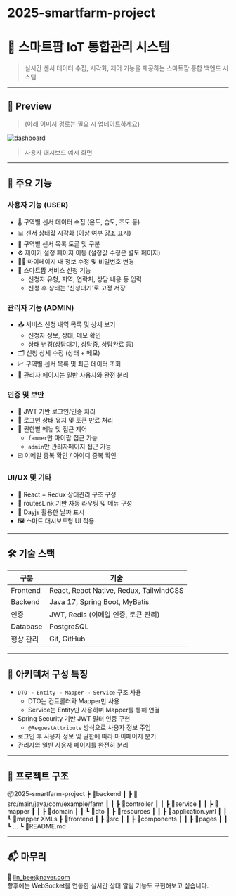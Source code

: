 # 2025-smartfarm-project  
# 🌿 스마트팜 IoT 통합관리 시스템

> 실시간 센서 데이터 수집, 시각화, 제어 기능을 제공하는 스마트팜 통합 백엔드 시스템

---

## 📸 Preview

> (아래 이미지 경로는 필요 시 업데이트하세요)

![dashboard](./assets/images/dashboard.png)  
> 사용자 대시보드 예시 화면

---

## 🧩 주요 기능

### 사용자 기능 (USER)
- 🌡️ 구역별 센서 데이터 수집 (온도, 습도, 조도 등)
- 📊 센서 상태값 시각화 (이상 여부 강조 표시)
- 📂 구역별 센서 목록 토글 및 구분
- ⚙️ 제어기 설정 페이지 이동 (설정값 수정은 별도 페이지)
- 🧑‍💼 마이페이지 내 정보 수정 및 비밀번호 변경
- 📝 스마트팜 서비스 신청 기능
  - 신청자 유형, 지역, 연락처, 상담 내용 등 입력
  - 신청 후 상태는 '신청대기'로 고정 저장

### 관리자 기능 (ADMIN)
- 📥 서비스 신청 내역 목록 및 상세 보기
  - 신청자 정보, 상태, 메모 확인
  - 상태 변경(상담대기, 상담중, 상담완료 등)
- 🗂 신청 상세 수정 (상태 + 메모)
- 📈 구역별 센서 목록 및 최근 데이터 조회
- 🧭 관리자 페이지는 일반 사용자와 완전 분리

### 인증 및 보안
- 🔐 JWT 기반 로그인/인증 처리
- 🔄 로그인 상태 유지 및 토큰 만료 처리
- 🧾 권한별 메뉴 및 접근 제어
  - `fammer`만 마이팜 접근 가능
  - `admin`만 관리자페이지 접근 가능
- ☑️ 이메일 중복 확인 / 아이디 중복 확인

### UI/UX 및 기타
- 🧭 React + Redux 상태관리 구조 구성
- 🧩 routesLink 기반 자동 라우팅 및 메뉴 구성
- 📆 Dayjs 활용한 날짜 표시
- 🖼️ 스마트 대시보드형 UI 적용

---

## 🛠 기술 스택

| 구분 | 기술 |
|------|------|
| Frontend | React, React Native, Redux, TailwindCSS |
| Backend | Java 17, Spring Boot, MyBatis |
| 인증 | JWT, Redis (이메일 인증, 토큰 관리) |
| Database | PostgreSQL |
| 형상 관리 | Git, GitHub |

---

## 🧱 아키텍처 구성 특징

- `DTO → Entity → Mapper → Service` 구조 사용
  - DTO는 컨트롤러와 Mapper만 사용
  - Service는 Entity만 사용하며 Mapper를 통해 연결
- Spring Security 기반 JWT 필터 인증 구현
  - `@RequestAttribute` 방식으로 사용자 정보 주입
- 로그인 후 사용자 정보 및 권한에 따라 마이페이지 분기
- 관리자와 일반 사용자 페이지를 완전히 분리

---

## 📂 프로젝트 구조
📦2025-smartfarm-project
┣ 📁backend
┃ ┣ 📁src/main/java/com/example/farm
┃ ┃ ┣ 📁controller
┃ ┃ ┣ 📁service
┃ ┃ ┣ 📁mapper
┃ ┃ ┣ 📁domain
┃ ┃ ┗ 📁dto
┃ ┣ 📁resources
┃ ┃ ┣ 📄application.yml
┃ ┃ ┗ 📁mapper XMLs
┣ 📁frontend
┃ ┣ 📁src
┃ ┃ ┣ 📁components
┃ ┃ ┣ 📁pages
┃ ┃ ┗ ...
┗ 📄README.md


---

## 📬 마무리

📧 lin_bee@naver.com  
향후에는 WebSocket을 연동한 실시간 상태 알림 기능도 구현해보고 싶습니다.


